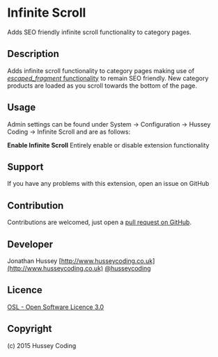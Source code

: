 Infinite Scroll
===============
Adds SEO friendly infinite scroll functionality to category pages.

Description
-----------
Adds infinite scroll functionality to category pages making use of [_escaped_fragment_ functionality](https://developers.google.com/webmasters/ajax-crawling/docs/getting-started) to remain SEO friendly.  New category products are loaded as you scroll towards the bottom of the page.

Usage
-----
Admin settings can be found under System -> Configuration -> Hussey Coding -> Infinite Scroll and are as follows:

**Enable Infinite Scroll**
Entirely enable or disable extension functionality

Support
-------
If you have any problems with this extension, open an issue on GitHub

Contribution
------------
Contributions are welcomed, just open a [pull request on GitHub](https://help.github.com/articles/using-pull-requests).

Developer
---------
Jonathan Hussey
[http://www.husseycoding.co.uk](http://www.husseycoding.co.uk)
[@husseycoding](https://twitter.com/husseycoding)

Licence
-------
[OSL - Open Software Licence 3.0](http://opensource.org/licenses/osl-3.0.php)

Copyright
---------
(c) 2015 Hussey Coding
